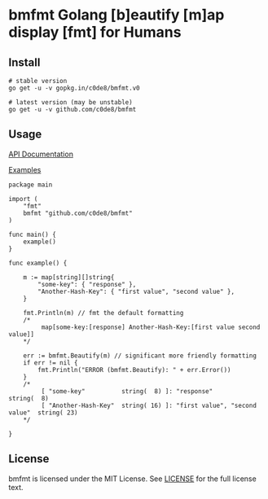 # bmfmt Golang [b]eautify [m]ap display [fmt] for Humans

## Install

``` shell
# stable version
go get -u -v gopkg.in/c0de8/bmfmt.v0

# latest version (may be unstable)
go get -u -v github.com/c0de8/bmfmt
```

## Usage

[API Documentation](https://godoc.org/github.com/c0de8/bmfmt)

[Examples](https://github.com/c0de8/bmfmt/blob/master/examples/main.go)

``` golang
package main

import (
	"fmt"
	bmfmt "github.com/c0de8/bmfmt"
)

func main() {
	example()
}

func example() {

	m := map[string][]string{
		"some-key": { "response" },
		"Another-Hash-Key": { "first value", "second value" },
	}

	fmt.Println(m) // fmt the default formatting
	/*
         map[some-key:[response] Another-Hash-Key:[first value second value]]
	*/

	err := bmfmt.Beautify(m) // significant more friendly formatting
	if err != nil {
		fmt.Println("ERROR (bmfmt.Beautify): " + err.Error())
	}
	/*
         [ "some-key"          string(  8) ]: "response"                     string(  8)
         [ "Another-Hash-Key"  string( 16) ]: "first value", "second value"  string( 23)
	*/

}

```

## License

bmfmt is licensed under the MIT License. See [LICENSE](https://github.com/go-ffmt/ffmt/blob/master/LICENSE) for the full license text.

